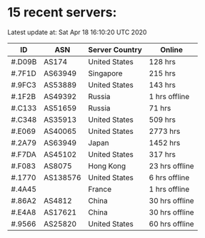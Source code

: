 # 15 recent servers:

Latest update at: Sat Apr 18 16:10:20 UTC 2020

| ID | ASN | Server Country | Online |
| -- | --- | -------------- | ------ |
| #.D09B | AS174 | United States | 128 hrs |
| #.7F1D | AS63949 | Singapore | 215 hrs |
| #.9FC3 | AS53889 | United States | 143 hrs |
| #.1F2B | AS49392 | Russia | 1 hrs offline |
| #.C133 | AS51659 | Russia | 71 hrs |
| #.C348 | AS35913 | United States | 509 hrs |
| #.E069 | AS40065 | United States | 2773 hrs |
| #.2A79 | AS63949 | Japan | 1452 hrs |
| #.F7DA | AS45102 | United States | 317 hrs |
| #.F083 | AS8075 | Hong Kong | 23 hrs offline |
| #.1770 | AS138576 | United States | 6 hrs offline |
| #.4A45 |  | France | 1 hrs offline |
| #.86A2 | AS4812 | China | 30 hrs offline |
| #.E4A8 | AS17621 | China | 30 hrs offline |
| #.9566 | AS25820 | United States | 60 hrs offline |

